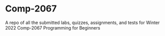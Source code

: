 # Comp-2067

A repo of all the submitted labs, quizzes, assignments, and tests for Winter 2022 Comp-2067 Programming for Beginners
